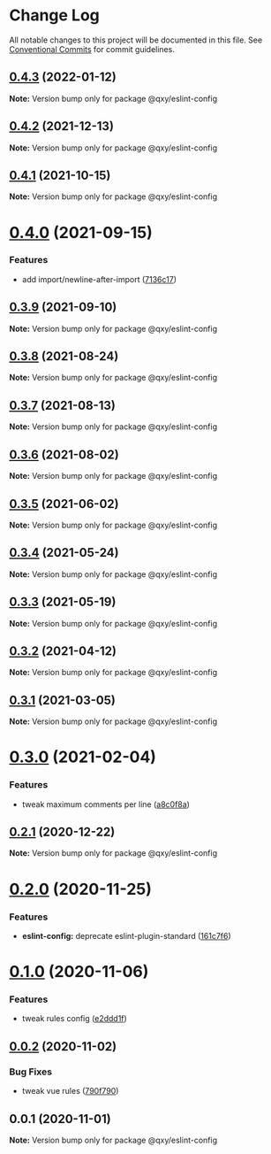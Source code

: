 # Change Log

All notable changes to this project will be documented in this file.
See [Conventional Commits](https://conventionalcommits.org) for commit guidelines.

## [0.4.3](https://github.com/qxy-fe/configs/compare/@qxy/eslint-config@0.4.2...@qxy/eslint-config@0.4.3) (2022-01-12)

**Note:** Version bump only for package @qxy/eslint-config





## [0.4.2](https://github.com/qxy-fe/configs/compare/@qxy/eslint-config@0.4.1...@qxy/eslint-config@0.4.2) (2021-12-13)

**Note:** Version bump only for package @qxy/eslint-config





## [0.4.1](https://github.com/qxy-fe/configs/compare/@qxy/eslint-config@0.4.0...@qxy/eslint-config@0.4.1) (2021-10-15)

**Note:** Version bump only for package @qxy/eslint-config





# [0.4.0](https://github.com/qxy-fe/configs/compare/@qxy/eslint-config@0.3.9...@qxy/eslint-config@0.4.0) (2021-09-15)


### Features

* add import/newline-after-import ([7136c17](https://github.com/qxy-fe/configs/commit/7136c17daaab0e20d1e11ba857a33ebc3399c6a8))





## [0.3.9](https://github.com/qxy-fe/configs/compare/@qxy/eslint-config@0.3.8...@qxy/eslint-config@0.3.9) (2021-09-10)

**Note:** Version bump only for package @qxy/eslint-config





## [0.3.8](https://github.com/qxy-fe/configs/compare/@qxy/eslint-config@0.3.7...@qxy/eslint-config@0.3.8) (2021-08-24)

**Note:** Version bump only for package @qxy/eslint-config





## [0.3.7](https://github.com/qxy-fe/configs/compare/@qxy/eslint-config@0.3.6...@qxy/eslint-config@0.3.7) (2021-08-13)

**Note:** Version bump only for package @qxy/eslint-config





## [0.3.6](https://github.com/qxy-fe/configs/compare/@qxy/eslint-config@0.3.5...@qxy/eslint-config@0.3.6) (2021-08-02)

**Note:** Version bump only for package @qxy/eslint-config

## [0.3.5](https://github.com/qxy-fe/configs/compare/@qxy/eslint-config@0.3.4...@qxy/eslint-config@0.3.5) (2021-06-02)

**Note:** Version bump only for package @qxy/eslint-config

## [0.3.4](https://github.com/qxy-fe/configs/compare/@qxy/eslint-config@0.3.3...@qxy/eslint-config@0.3.4) (2021-05-24)

**Note:** Version bump only for package @qxy/eslint-config

## [0.3.3](https://github.com/qxy-fe/configs/compare/@qxy/eslint-config@0.3.2...@qxy/eslint-config@0.3.3) (2021-05-19)

**Note:** Version bump only for package @qxy/eslint-config

## [0.3.2](https://github.com/qxy-fe/configs/compare/@qxy/eslint-config@0.3.1...@qxy/eslint-config@0.3.2) (2021-04-12)

**Note:** Version bump only for package @qxy/eslint-config

## [0.3.1](https://github.com/qxy-fe/configs/compare/@qxy/eslint-config@0.3.0...@qxy/eslint-config@0.3.1) (2021-03-05)

**Note:** Version bump only for package @qxy/eslint-config

# [0.3.0](https://github.com/qxy-fe/configs/compare/@qxy/eslint-config@0.2.1...@qxy/eslint-config@0.3.0) (2021-02-04)

### Features

-   tweak maximum comments per line ([a8c0f8a](https://github.com/qxy-fe/configs/commit/a8c0f8a6f31e78fe204d89eafcc62a04eda2d9bf))

## [0.2.1](https://github.com/qxy-fe/configs/compare/@qxy/eslint-config@0.2.0...@qxy/eslint-config@0.2.1) (2020-12-22)

**Note:** Version bump only for package @qxy/eslint-config

# [0.2.0](https://github.com/qxy-fe/configs/compare/@qxy/eslint-config@0.1.0...@qxy/eslint-config@0.2.0) (2020-11-25)

### Features

-   **eslint-config:** deprecate eslint-plugin-standard ([161c7f6](https://github.com/qxy-fe/configs/commit/161c7f60b574d8ec8a0cfc0e33cf1146b86fe377))

# [0.1.0](https://github.com/qxy-fe/configs/compare/@qxy/eslint-config@0.0.2...@qxy/eslint-config@0.1.0) (2020-11-06)

### Features

-   tweak rules config ([e2ddd1f](https://github.com/qxy-fe/configs/commit/e2ddd1f14cb9e2774f5c439a1f98af7ad868ce0f))

## [0.0.2](https://github.com/qxy-fe/configs/compare/@qxy/eslint-config@0.0.1...@qxy/eslint-config@0.0.2) (2020-11-02)

### Bug Fixes

-   tweak vue rules ([790f790](https://github.com/qxy-fe/configs/commit/790f790cce1442ba96a345eefd5f25655a0fbb3f))

## 0.0.1 (2020-11-01)

**Note:** Version bump only for package @qxy/eslint-config
